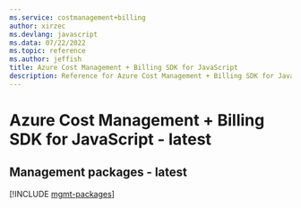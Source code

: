 ```yaml
---
ms.service: costmanagement+billing
author: xirzec
ms.devlang: javascript
ms.data: 07/22/2022
ms.topic: reference
ms.author: jeffish
title: Azure Cost Management + Billing SDK for JavaScript
description: Reference for Azure Cost Management + Billing SDK for JavaScript
---
```

# Azure Cost Management + Billing SDK for JavaScript - latest

## Management packages - latest
[!INCLUDE [mgmt-packages](cost-management-+-billing-mgmt-index.md)]